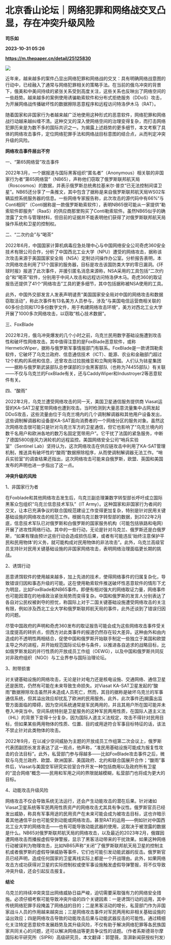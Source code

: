 # 北京香山论坛｜网络犯罪和网络战交叉凸显，存在冲突升级风险
**司乐如**

**2023-10-31 05:26**

**https://m.thepaper.cn/detail/25125830**

![](https://imagecloud.thepaper.cn/thepaper/image/276/337/676.png)

近年来，越来越多的案件凸显出网络犯罪和网络战的交叉：具有明确网络战意图的行动中，已经融入了通常与网络犯罪相关的策略手法。在当前的俄乌冲突的背景下，俄美和中美间持续的紧张关系受到高度关注，这些关系也反映出了网络空间的一些趋势。越来越多的案例使用诱骗勒索软件和分布式拒绝服务（DDoS）攻击，为开展网络战传播破坏性的数据擦除恶意程序和远程访问特洛伊木马（RAT）。

随着国家和非国家行为者越来越广泛地使用这种形式的恶意软件，网络犯罪和网络战行动越来越纠缠不清。这种交叉的深入使网络空间的治理变得复杂，而打击网络犯罪历来是为数不多的国际共识之一。为揭露上述趋势的更多细节，本文考察了具体的网络攻击事件，定位网络犯罪手法和网络战目标意图的结合点，从而判定冲突升级的风险。

**网络攻击事件层出不穷**

一、“第65网络营”攻击事件

2022年3月，一个据报道与国际黑客组织“匿名者”（Anonymous）相关联的非国家行为者“第65网络营”（NB65），声称他们窃取了俄罗斯联邦航天局（Roscosmos）的数据，并表示俄罗斯总统弗拉基米尔·普京“已无法控制间谍卫星”。NB65还分享了一条推文，其中包含了据称是来自俄罗斯联邦航天局WS02车辆监控系统服务器的信息。一些网络专家报告称，此次攻击的源代码中有66%“与Conti相同”（Conti据称是一款俄罗斯勒索软件），表明NB65很可能从一家提供“勒索软件即服务”（RaaS）的供应商那里购买了Conti勒索软件。虽然NB65似乎的确泄露了文件与管理材料，但目前的证据并不能表明他们获得了对俄罗斯联邦航天局操作系统和卫星的控制权。

二、“二次约会”与“喝茶”

2022年6月，中国国家计算机病毒应急处理中心与中国网络安全公司奇虎360安全技术有限公司合作，分析了中国西北工业大学（NPU）遭受的网络攻击，据称该次攻击来源于美国国家安全局（NSA）定制访问操作办公室。分析报告表明，本次网络攻击利用了17个国家的服务器，目标是攻击该国防类大学的零日漏洞。《环球时报》报道了此次事件，并援引匿名消息来源称，NSA采用的工具包括“二次约会”和“喝茶”软件，分别用于中间人攻击和远程访问特洛伊木马。奇虎360的取证报告还提供了41个“网络攻击”工具的更多细节，其中包括据称被NSA使用的工具。

此外，中国外交部发言人发表声明谴责“美国国家安全局对中国的网络攻击和数据窃取活动”，称此次事件有13名美方人员参与，涉及“与美国电信运营商相关联的60多份合同和170多份数字文件，用于构建网络攻击环境”，美方对西北工业大学开展了1000多次网络攻击，以窃取“核心技术数据”。

三、FoxBlade

2022年2月，俄乌冲突爆发的几个小时之前，乌克兰民用数字基础设施遭到攻击性和破坏性网络攻击。其中值得注意的是FoxBlade恶意软件，或称HermeticWiper，据称与俄罗斯军事情报部门有联系。FoxBlade是一款诱饵勒索软件，它破坏了乌克兰政府、信息通信技术（ICT）、能源、农业和金融部门超过12个机构的系统和信息，还曾攻击过拉脱维亚和立陶宛等国。人们认为铱星集团——据称与俄罗斯武装部队总参谋部的沙虫黑客部队（也称为74455部队）有关联——不仅与乌克兰的FoxBlade有关，还与CaddyWiper和Industroyer2等恶意软件有关。

四、“酸雨”

2022年2月，乌克兰遭受网络攻击的同一天，美国卫星通信服务提供商 Viasat运营的KA-SAT卫星宽带网络也遭到攻击。当时检测到大量恶意流量集中占网发起DDoS攻击，这些流量由位于乌克兰境内的几个调制解调器和其他用户设备发出，这些调制解调器和设备是KA-SAT面向消费者的一个网络分区的服务对象。虽然这次网络攻击很可能只是针对乌克兰军方的卫星通信，但它也影响了“乌克兰境内的数千名用户和欧洲各地的数万名固定宽带用户”。它干扰了法国的紧急服务，中断了德国5800座风力涡轮机的远程监控。美国网络安全公司“哨兵实验室”（Sentinel Lab）坚持认为，这次网络攻击在供应链攻击中利用了KA-SAT管理机制，推送具有破坏性的“酸雨”数据擦除程序，从而使调制解调器无法工作。“哨兵实验室”的调查结果还指出，这次网络攻击可能来自俄罗斯，欧盟、英国和美国发布的声明也进一步指出了这一点。

**冲突升级的风险**

1、非国家行为者

在Foxblade和其他网络攻击发生后，乌克兰副总理兼数字转型部长呼吁成立国际黑客众包组织“乌克兰信息技术军队”（IT Army）。这种国家和非国家行为者间的交叉，让本已充满争议的联合国规范建设工作变得更加复杂，特别是针对民用关键基础设施的网络攻击的规范工作。根据乌克兰数字转型部的数据，到2022年2月底，信息技术军队已对俄罗斯和白俄罗斯的国家服务机构（可能包括铁路和电网）开展了进攻性网络行动。其中的一些行动，无论是针对乌克兰、俄罗斯还是白俄罗斯，“如果有理由预计这些行动会造成损伤后果，或者有可能违反‘始终注意保护平民和民用物体’的义务，就可能构成对民用物体的非法攻击”。此外，乌克兰高级官员支持针对民用关键基础设施的非国家网络攻击，表明网络治理面临更长期的挑战。

2、诱饵行动

恶意诱饵软件的使用越来越多，加上先进的技术，使得网络事件的归属复杂化，导致错误归因和事态升级的可能。这在使用勒索软件推送破坏性恶意软件的情形下尤为明显，比如FoxBlade和NB65事件。即便有相对强大的网络取证力量，网络事件也可能因潜在的地缘政治紧张局势而变得复杂。中国和俄罗斯的发言人分别表达了各自对公民权被剥夺的担忧，称国际上对于二国关键基础设施遭受网络攻击的关注有限，例如涉及西北工业大学和俄罗斯联邦航天局的事件，此外还谈到了错误归因的问题。

尽管中国政府的声明和奇虎360发布的取证报告可能会成为这些网络攻击事件受关注度提高的转折点，但西方对此类事件的报道仍然存在较大差异。这种由外和由内造成的不透明性两相结合，促使中国和俄罗斯开始联手制定一些独立于美国和欧盟主导之外的进程，并开始规范国际论坛参与条件，以推进各自追求的战略目标，比如俄罗斯发起的并行性质的开放成员工作组（OEWG），以及中国和俄罗斯共同反对非政府组织（NGO）与工业界参与国际治理论坛。

3、附带损害

对关键基础设施的网络攻击，无论是针对电力还是核电设施、交通网络、通信卫星还是医院，仍然有可能在未来导致生命损失。对Viasat KA-SAT卫星发起的“酸雨”数据擦除攻击虽然并未造成人员死亡，然而，其目的据称是破坏乌克兰的军事通信系统，但其溢出效应却扰乱了欧洲的民用服务。此外，此次事件还j揭露出监管方面面临的障碍，因为空间系统通常是军民两用的，并且其用户所在国可能并未卷入冲突当中。空间系统特别是卫星服务的这种军民两用性质，在国际人道主义法（IHL）的背景下变得十分复杂，因为国际人道主义法规定，攻击不得针对民用目标，但如果某些两用物体的性质、位置、目的或用途符合军事目标特征的话，该法不禁止针对此类物体的攻击。

2022年9月，在以减少空间威胁为主题的开放成员工作组第二次会议上，俄罗斯代表团副团长发言表达了这一观点，他声称，“准民用基础设施可能成为报复性攻击的合法目标”。此外，私营部门参与得越多——比如FoxBlade攻击事件之后，微软与乌克兰政府、欧盟、欧洲国家、美国政府、北约和联合国展开合作；“酸雨”事件后，Viasat与美国空军研究实验室合作开发一种包括商用以及政府所有卫星的“混合网络”概念——民用和军用之间的界限就越模糊，私营部门也将成为更大的目标。

4、动能攻击升级风险

网络攻击不仅会导致系统无法运行，还会产生动能攻击的潜在后果。针对诸如Viasat卫星系统等军民两用性质资产的网络攻击尤其具有争议性。俄罗斯官员已经发出威胁，称具有军事用途的民用资产在未来可能会成为被攻击目标，这也许暗示着其他通信平台也可能受到动能或网络攻击。甚至RAT的运用——例如针对中国西北工业大学的网络攻击——也有可能导致动能武器的使用，这取决于被泄露的数据是什么。NB65对俄罗斯联邦航天局的网络攻击，以及最近的2023年2月，俄媒因遭网络攻击而播报虚假导弹警报，显示了黑客活动带来的干扰效果。如果这种网络行动被误判为物理攻击，比如NB65声称“关闭”了俄罗斯联邦航天局卫星的控制主机或者俄罗斯的虚假导弹威胁等事件，它们也可能引发动能武器的反击。俄罗斯官员已经声明，造成任何国家的卫星离线实际上都是一个开战理由。此外，如果网络攻击方成功获得对卫星的实际控制权或使军事设施触发虚假导弹警报，将不仅导致冲突升级，还会引起反击报复。

**结论**

乌克兰的持续冲突突显出网络威胁日益严峻，迫切需要采取强有力的网络安全措施。必须仔细考察可能导致冲突升级的四个关键因素：一是诱饵行动的运用，其中传统网络犯罪手段掩盖了网络战的目的；二是黑客活动的增长，私营部门作为非国家战斗人员的作用越来越突出；三是网络攻击事件对军民两用和非相关基础设施的溢出效应；四是网络攻击导致的动能攻击后果与动能武器反击的可能性。通过精细化关注特定恶意软件发展趋势及其升级风险，不仅有助于解决网络犯罪等各民族国家共同关心的问题，还可以解决网络战等更具争议性的话题。（作者系斯德哥尔摩国际和平研究所（SIPRI）高级研究员，本文翻译：郭楚薇，澎湃新闻获授权刊发）